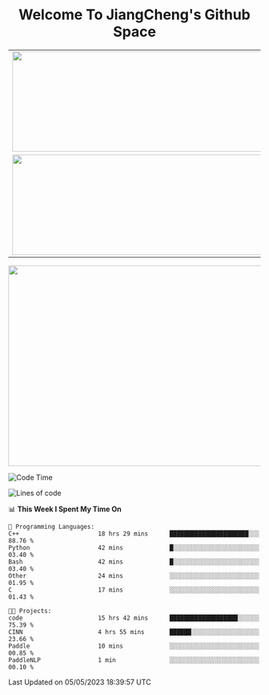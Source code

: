 <h1 align="center">Welcome To JiangCheng's Github Space</h1>

<table align="center" frame="void" rules="none" >
  <tr>
    <td>
      <div align="center"> <img height="200px" width="500px"  src="https://github-readme-stats.vercel.app/api?username=thisjiang&hide_title=true&hide_border=true&layout=compact&show_icons=trueline_height=21&text_color=000&icon_color=000&bg_color=0,ea6161,ffc64d,fffc4d,52fa5a&theme=graywhite" /> </div>
    </td>
    <td>
      <div align="center"> <img height="200px" width="500px" src="https://github-readme-stats.vercel.app/api/top-langs/?username=thisjiang&hide_title=true&hide_border=true&layout=compact&langs_count=6&text_color=000&icon_color=fff&bg_color=0,52fa5a,4dfcff,c64dff&theme=graywhite" /> </div>
    </td>
  </tr>
  <tr>
    <td>
      <div align="center"> <img height="200px" width="500px" src="https://github-readme-streak-stats.herokuapp.com/?user=thisjiang&hide_title=true&hide_border=true&layout=compact&langs_count=6" /> </div>
    </td>
    <td>
      <div align="center"> 
      <a href="https://github.com/" target="_blank"><img style="margin: 10px" src="https://profilinator.rishav.dev/skills-assets/git-scm-icon.svg" alt="Git" height="50" /></a>  
      <a href="https://www.linux.org/" target="_blank"><img style="margin: 10px" src="https://profilinator.rishav.dev/skills-assets/linux-original.svg" alt="Linux" height="50" /></a>  
      <a href="https://www.gnu.org/software/bash/" target="_blank"><img style="margin: 10px" src="https://profilinator.rishav.dev/skills-assets/gnu_bash-icon.svg" alt="Bash" height="50" /></a>  
      </div>
    </td>
  </tr>
</table>

<div align="center"> <img height="400px" width="1000px" src="https://github-readme-activity-graph.cyclic.app/graph?username=thisjiang&theme=react&hide_title=true&hide_border=true&layout=compact&langs_count=6" /> </div></td>

<!--START_SECTION:waka-->
![Code Time](http://img.shields.io/badge/Code%20Time-40%20hrs%209%20mins-blue)

![Lines of code](https://img.shields.io/badge/From%20Hello%20World%20I%27ve%20Written-311.3%20thousand%20lines%20of%20code-blue)

📊 **This Week I Spent My Time On** 

```text
💬 Programming Languages: 
C++                      18 hrs 29 mins      ██████████████████████░░░   88.76 % 
Python                   42 mins             █░░░░░░░░░░░░░░░░░░░░░░░░   03.40 % 
Bash                     42 mins             █░░░░░░░░░░░░░░░░░░░░░░░░   03.40 % 
Other                    24 mins             ░░░░░░░░░░░░░░░░░░░░░░░░░   01.95 % 
C                        17 mins             ░░░░░░░░░░░░░░░░░░░░░░░░░   01.43 % 

🐱‍💻 Projects: 
code                     15 hrs 42 mins      ███████████████████░░░░░░   75.39 % 
CINN                     4 hrs 55 mins       ██████░░░░░░░░░░░░░░░░░░░   23.66 % 
Paddle                   10 mins             ░░░░░░░░░░░░░░░░░░░░░░░░░   00.85 % 
PaddleNLP                1 min               ░░░░░░░░░░░░░░░░░░░░░░░░░   00.10 % 
```


 Last Updated on 05/05/2023 18:39:57 UTC
<!--END_SECTION:waka-->
